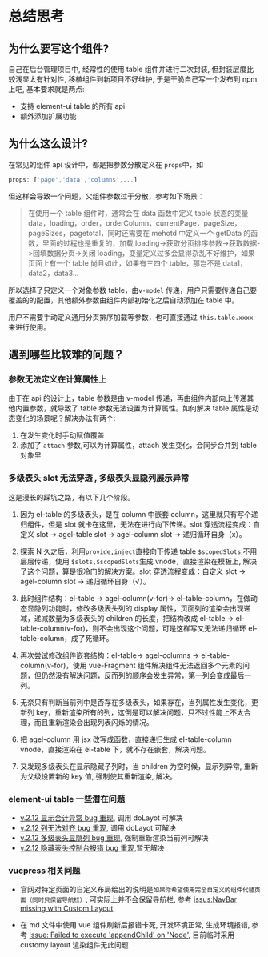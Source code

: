 # 总结思考

## 为什么要写这个组件?

自己在后台管理项目中, 经常性的使用 table 组件并进行二次封装, 但封装层度比较浅显太有针对性, 移植组件到新项目不好维护, 于是干脆自己写一个发布到 npm 上吧, 基本要求就是两点:

- 支持 element-ui table 的所有 api
- 额外添加扩展功能

## 为什么这么设计?

在常见的组件 api 设计中，都是把参数分散定义在 `props`中，如

```js
props: ['page','data','columns',...]
```

但这样会导致一个问题，父组件参数过于分散，参考如下场景：

> 在使用一个 table 组件时，通常会在 data 函数中定义 table 状态的变量 data，loading，order，orderColumn，currentPage，pageSize，pageSizes，pagetotal，同时还需要在 mehotd 中定义一个 getData 的函数，里面的过程也是重复的，加载 loading->获取分页排序参数->获取数据->回填数据分页->关闭 loading，变量定义过多会显得杂乱不好维护，如果页面上有一个 table 尚且如此，如果有三四个 table，那岂不是 data1，data2，data3...

所以选择了只定义一个对象参数 table，由`v-model` 传递，用户只需要传递自己要覆盖的的配置，其他额外参数由组件内部初始化之后自动添加在 table 中。

用户不需要手动定义通用分页排序加载等参数，也可直接通过 `this.table.xxxx` 来进行使用。

## 遇到哪些比较难的问题？

### 参数无法定义在计算属性上

由于在 api 的设计上，table 参数是由 v-model 传递，再由组件内部向上传递其他内置参数，就导致了 table 参数无法设置为计算属性。如何解决 table 属性是动态变化的场景呢？解决办法有两个:

1. 在发生变化时手动赋值覆盖
2. 添加了 `attach` 参数,可以为计算属性，attach 发生变化，会同步合并到 table 对象里

### 多级表头 slot 无法穿透 , 多级表头显隐列展示异常

这是漫长的踩坑之路，有以下几个阶段。

1. 因为 el-table 的多级表头，是在 column 中嵌套 column，这里就只有写个递归组件，但是 slot 就卡在这里，无法在进行向下传递。slot 穿透流程变成：自定义 slot -> agel-table slot -> agel-column slot -> 递归循环自身（x）。

2. 探索 N 久之后，利用`provide,inject`直接向下传递 table `$scopedSlots`,不用层层传递，使用 `$slots,$scopedSlots`生成 vnode，直接渲染在模板上, 解决了这个问题，算是很冷门的解决方案。slot 穿透流程变成：自定义 slot -> agel-column slot -> 递归循环自身（√）。

3. 此时组件结构：el-table -> agel-column(v-for)-> el-table-column，在做动态显隐列功能时，修改多级表头列的 display 属性，页面列的渲染会出现递减，递减数量为多级表头的 children 的长度，把结构改成 el-table -> el-table-column(v-for)，则不会出现这个问题，可是这样写又无法递归循环 el-table-column，成了死循环。

4. 再次尝试修改组件嵌套结构：el-table-> agel-columns -> el-table-column(v-for)，使用 vue-Fragment 组件解决组件无法返回多个元素的问题，但仍然没有解决问题，反而列的顺序会发生异常，第一列会变成最后一列。

5. 无奈只有判断当前列中是否存在多级表头，如果存在，当列属性发生变化，更新列 key，重新渲染所有的列，这倒是可以解决问题，只不过性能上不太合理，而且重新渲染会出现列表闪烁的情况。

6. 把 agel-column 用 jsx 改写成函数，直接递归生成 el-table-column vnode，直接渲染在 el-table 下，就不存在嵌套，解决问题。

7. 又发现多级表头在显示隐藏子列时，当 children 为空时候，显示列异常, 重新为父级设置新的 key 值, 强制使其重新渲染, 解决。

### element-ui table 一些潜在问题

- [v.2.12 显示合计异常 bug 重现](https://codepen.io/agrass-github/pen/ExxjXVO), 调用 doLayot 可解决
- [v.2.12 列无法对齐 bug 重现](https://codepen.io/agrass-github/pen/BaaNRae), 调用 doLayot 可解决
- [v.2.12 多级表头显隐列 bug 重现](https://codepen.io/agrass-github/pen/eYYBBPX), 强制重新渲染当前列可解决
- [v.2.12 隐藏表头控制台报错 bug 重现](https://codepen.io/agrass-github/pen/zYYowvm),暂无解决

### vuepress 相关问题

- 官网对特定页面的自定义布局给出的说明是`如果你希望使用完全自定义的组件代替页面（同时只保留导航栏）`, 可实际上并不会保留导航栏, 参考 [issus:NavBar missing with Custom Layout](https://github.com/vuejs/vuepress/issues/1469)

- 在 md 文件中使用 vue 组件刷新后报错卡死, 开发环境正常, 生成环境报错, 参考 [issue: Failed to execute 'appendChild' on 'Node'](https://github.com/vuejs/vuepress/issues/1692), 目前临时采用 customy layout 渲染组件无此问题
